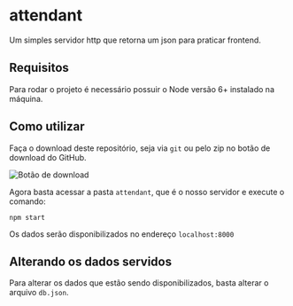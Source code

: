 # attendant

Um simples servidor http que retorna um json para praticar frontend.

## Requisitos

Para rodar o projeto é necessário possuir o Node versão 6+ instalado na máquina.

## Como utilizar

Faça o download deste repositório, seja via `git` ou pelo zip no botão de download do GitHub.

![Botão de download](https://i.imgur.com/pC6y7V1.png)

Agora basta acessar a pasta `attendant`, que é o nosso servidor e execute o comando:

```shell
npm start
```

Os dados serão disponibilizados no endereço `localhost:8000`

## Alterando os dados servidos

Para alterar os dados que estão sendo disponibilizados, basta alterar o arquivo `db.json`.
